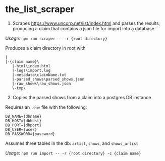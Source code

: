 # the_list_scraper

1. Scrapes https://www.uncorp.net/list/index.html and parses the results, producing a claim that contains a json file for import into a database.

*Usage:* `npm run scraper -- -r {root directory}`

Produces a claim directory in root with 

    |
    |-{claim name}\
       |-html\index.html
       |-logs\import.log
       |-metadata\claimName.txt
       |-parsed_shows\parsed_shows.json
       |-raw_shows\raw_shows.json
       \-tmp\

2. Copies the parsed shows from a claim into a postgres DB instance

Requires an `.env` file with the following:

    DB_NAME={dbname}
    DB_HOST={dbhost}
    DB_PORT={dbport}
    DB_USER={user}
    DB_PASSWORD={password}

Assumes three tables in the db: `artist`, `shows`, and `shows_artist`

*Usage:* `npm run import -- -r {root directory} -c {claim name}`


